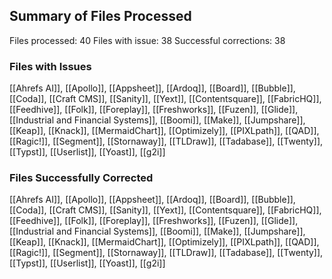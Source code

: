 
## Summary of Files Processed
Files processed: 40
Files with issue: 38
Successful corrections: 38

### Files with Issues
[[Ahrefs AI]], [[Apollo]], [[Appsheet]], [[Ardoq]], [[Board]], [[Bubble]], [[Coda]], [[Craft CMS]], [[Sanity]], [[Yext]], [[Contentsquare]], [[FabricHQ]], [[Feedhive]], [[Folk]], [[Foreplay]], [[Freshworks]], [[Fuzen]], [[Glide]], [[Industrial and Financial Systems]], [[Boomi]], [[Make]], [[Jumpshare]], [[Keap]], [[Knack]], [[MermaidChart]], [[Optimizely]], [[PIXLpath]], [[QAD]], [[Ragic!]], [[Segment]], [[Stornaway]], [[TLDraw]], [[Tadabase]], [[Twenty]], [[Typst]], [[Userlist]], [[Yoast]], [[g2i]]

### Files Successfully Corrected
[[Ahrefs AI]], [[Apollo]], [[Appsheet]], [[Ardoq]], [[Board]], [[Bubble]], [[Coda]], [[Craft CMS]], [[Sanity]], [[Yext]], [[Contentsquare]], [[FabricHQ]], [[Feedhive]], [[Folk]], [[Foreplay]], [[Freshworks]], [[Fuzen]], [[Glide]], [[Industrial and Financial Systems]], [[Boomi]], [[Make]], [[Jumpshare]], [[Keap]], [[Knack]], [[MermaidChart]], [[Optimizely]], [[PIXLpath]], [[QAD]], [[Ragic!]], [[Segment]], [[Stornaway]], [[TLDraw]], [[Tadabase]], [[Twenty]], [[Typst]], [[Userlist]], [[Yoast]], [[g2i]]
